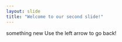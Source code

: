 ```yaml
---
layout: slide
title: "Welcome to our second slide!"
---
```

 something new
Use the left arrow to go back!
